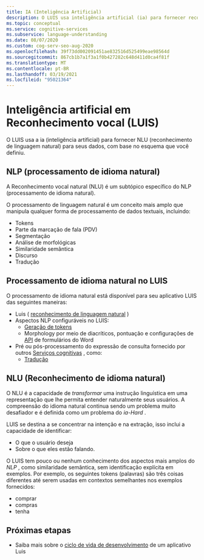 ```yaml
---
title: IA (Inteligência Artificial)
description: O LUIS usa inteligência artificial (ia) para fornecer reconhecimento de linguagem aos seus dados, com base no esquema que você definiu.
ms.topic: conceptual
ms.service: cognitive-services
ms.subservice: language-understanding
ms.date: 08/07/2020
ms.custom: cog-serv-seo-aug-2020
ms.openlocfilehash: 39f73dd002091451ae832516d525499eae98564d
ms.sourcegitcommit: 867cb1b7a1f3a1f0b427282c648d411d0ca4f81f
ms.translationtype: MT
ms.contentlocale: pt-BR
ms.lasthandoff: 03/19/2021
ms.locfileid: "95021364"
---
```

# <a name="artificial-intelligence-in-language-understanding-luis"></a>Inteligência artificial em Reconhecimento vocal (LUIS)

O LUIS usa a ia (inteligência artificial) para fornecer NLU (reconhecimento de linguagem natural) para seus dados, com base no esquema que você definiu.

## <a name="natural-language-processing-nlp"></a>NLP (processamento de idioma natural)

A Reconhecimento vocal natural (NLU) é um subtópico específico do NLP (processamento de idioma natural).

O processamento de linguagem natural é um conceito mais amplo que manipula qualquer forma de processamento de dados textuais, incluindo:

* Tokens
* Parte da marcação de fala (PDV)
* Segmentação
* Análise de morfológicas
* Similaridade semântica
* Discurso
* Tradução

## <a name="natural-language-processing-in-luis"></a>Processamento de idioma natural no LUIS

O processamento de idioma natural está disponível para seu aplicativo LUIS das seguintes maneiras:
* Luis ( [reconhecimento de linguagem natural](#natural-language-processing-nlp) )
* Aspectos NLP configuráveis no LUIS:
    * [Geração de tokens](luis-language-support.md#tokenization)
    * Morphology por meio de diacríticos, pontuação e configurações de [API](luis-reference-application-settings.md) de formulários do Word
* Pré ou pós-processamento do expressão de consulta fornecido por outros [Serviços cognitivas](../what-are-cognitive-services.md) , como:
    * [Tradução](../translator/translator-info-overview.md)

## <a name="natural-language-understanding-nlu"></a>NLU (Reconhecimento de idioma natural)

O NLU é a capacidade de _transformar_ uma instrução linguística em uma representação que lhe permita entender naturalmente seus usuários. A compreensão do idioma natural continua sendo um problema muito desafiador e é definida como um problema do _ia-Hard_ .

LUIS se destina a se concentrar na intenção e na extração, isso inclui a capacidade de identificar:
* O que o usuário deseja
* Sobre o que eles estão falando.

O LUIS tem pouco ou nenhum conhecimento dos aspectos mais amplos do _NLP_ , como similaridade semântica, sem identificação explícita em exemplos. Por exemplo, os seguintes tokens (palavras) são três coisas diferentes até serem usadas em contextos semelhantes nos exemplos fornecidos:

* comprar
* compras
* tenha

## <a name="next-steps"></a>Próximas etapas

* Saiba mais sobre o [ciclo de vida de desenvolvimento](luis-concept-app-iteration.md) de um aplicativo Luis